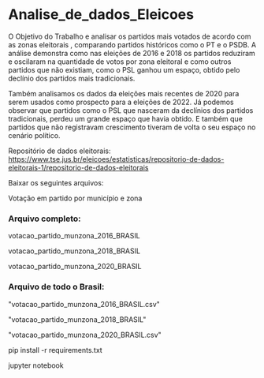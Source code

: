 # Analise_de_dados_Eleicoes
 O Objetivo do Trabalho e analisar os partidos mais votados de acordo com as zonas eleitorais , comparando partidos históricos como o PT e o PSDB.
 A análise demonstra como nas  eleições de 2016 e 2018 os partidos reduziram e oscilaram na quantidade de votos por zona eleitoral e como outros partidos que não existiam, como o PSL ganhou um espaço, obtido pelo declínio dos partidos mais tradicionais. <p>Também analisamos os dados da eleições mais recentes de 2020 para serem usados como prospecto para a eleições de 2022. Já podemos observar que partidos como o PSL que nasceram da declínios dos partidos tradicionais, perdeu um grande espaço que havia obtido. E também que partidos que não registravam crescimento  tiveram de volta o seu espaço no cenário político. <p>
 
Repositório de dados eleitorais: https://www.tse.jus.br/eleicoes/estatisticas/repositorio-de-dados-eleitorais-1/repositorio-de-dados-eleitorais

Baixar os seguintes arquivos:

Votação em partido por município e zona 

### Arquivo completo: 

votacao_partido_munzona_2016_BRASIL

votacao_partido_munzona_2018_BRASIL

votacao_partido_munzona_2020_BRASIL

### Arquivo de todo o Brasil: 

"votacao_partido_munzona_2016_BRASIL.csv"

"votacao_partido_munzona_2018_BRASIL"

"votacao_partido_munzona_2020_BRASIL.csv"


pip install -r requirements.txt

jupyter notebook

